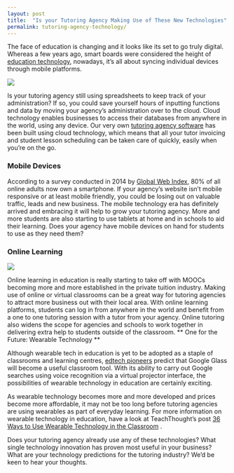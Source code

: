 ```yaml
---
layout: post
title:  "Is your Tutoring Agency Making Use of These New Technologies"
permalink: tutoring-agency-technology/
---
```

The face of education is changing and it looks like its set to go truly
digital. Whereas a few years ago, smart boards were considered the height of 
[education technology](https://tutorcruncher.com/technology-teaching-ideas-for-private-tutors/), 
nowadays, it’s all about syncing individual devices
through mobile platforms.

<div class="img-holder full-width">
   <img src="{{ site.static}}/img/blogs/cloud.gif" alt-text="cloud"/>
</div>

Is your tutoring agency still using spreadsheets to keep track of your
administration? If so, you could save yourself hours of inputting functions
and data by moving your agency’s administration over to the cloud. Cloud
technology enables businesses to access their databases from anywhere in the
world, using any device. Our very own 
[tutoring agency software](https://tutorcruncher.com) 
has been built using cloud technology, which
means that all your tutor invoicing and student lesson scheduling can be taken
care of quickly, easily when you’re on the go.

### Mobile Devices

According to a survey conducted in 2014 by 
[Global Web Index](http://insight.globalwebindex.net/device-q3-2014), 
80% of all online adults now
own a smartphone. If your agency’s website isn’t mobile responsive or at least
mobile friendly, you could be losing out on valuable traffic, leads and new
business. The mobile technology era has definitely arrived and embracing it
will help to grow your tutoring agency. More and more students are also
starting to use tablets at home and in schools to aid their learning. Does
your agency have mobile devices on hand for students to use as they need them?

### Online Learning

<div class="img-holder full-width">
   <img src="{{ site.static}}/img/blogs/online-learning-XSmall.jpg" alt-text="online-learning-XSmall"/>
</div>

Online learning in education is really starting to take off with
MOOCs becoming more and more established in the private tuition industry.
Making use of online or virtual classrooms can be a great way for tutoring
agencies to attract more business out with their local area. With online
learning platforms, students can log in from anywhere in the world and benefit
from a one to one tutoring session with a tutor from your agency. Online
tutoring also widens the scope for agencies and schools to work together in
delivering extra help to students outside of the classroom.  ** One for the
Future: Wearable Technology **

Although wearable tech in education is yet to be adopted as a staple of
classrooms and learning centres, [edtech pioneers](http://www.edudemic.com/guides/the-teachers-guide-to-google-glass/) predict
that Google Glass will become a useful classroom tool. With its ability to
carry out Google searches using voice recognition via a virtual projector
interface, the possibilities of wearable technology in education are certainly
exciting.

As wearable technology becomes more and more developed and prices become more
affordable, it may not be too long before tutoring agencies are using
wearables as part of everyday learning. For more information on wearable
technology in education, have a look at TeachThought’s post 
[36 Ways to Use Wearable Technology in the Classroom](http://www.teachthought.com/technology/36-ways-to-use-wearable-technology-in-the-classroom/) .

Does your tutoring agency already use any of these technologies? What single
technology innovation has proven most useful in your business? What are your
technology predictions for the tutoring industry? We’d be keen to hear your
thoughts.
